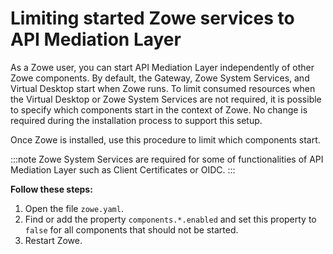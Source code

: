 # Limiting started Zowe services to API Mediation Layer

As a Zowe user, you can start API Mediation Layer independently of other Zowe components. 
By default, the Gateway, Zowe System Services, and Virtual Desktop start when
 Zowe runs. To limit consumed resources when the Virtual Desktop or Zowe System
 Services are not required, it is possible to specify which components start in the
 context of Zowe. No change is required during the installation process to
 support this setup.
 
Once Zowe is installed, use this procedure to limit which components start. 

:::note
Zowe System Services are required for some of functionalities of API Mediation Layer such as Client Certificates or OIDC.
:::

**Follow these steps:**

1. Open the file `zowe.yaml`.
2. Find or add the property `components.*.enabled` and set this property to `false` for all components that should not be started.
3. Restart Zowe.